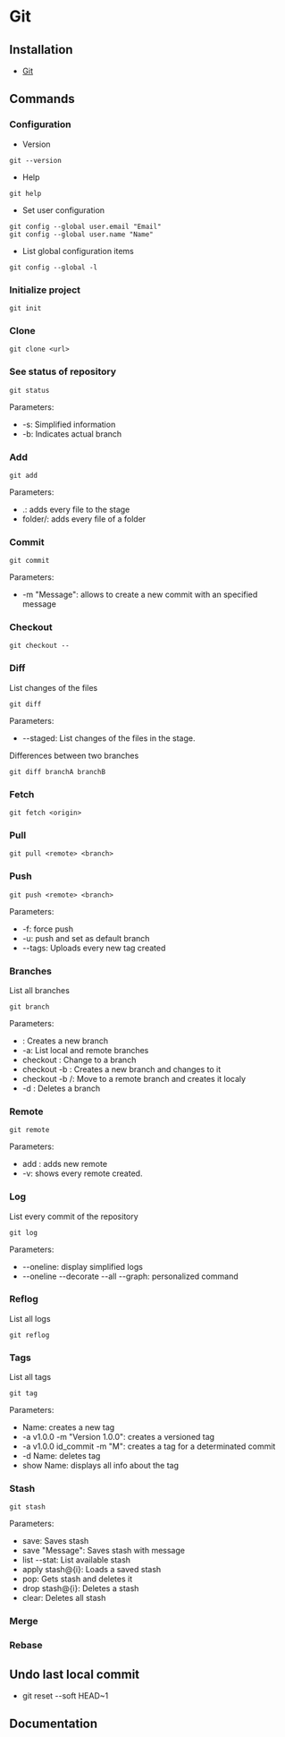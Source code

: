 # Git

## Installation

* [Git](https://git-scm.com)

## Commands

### Configuration

* Version

```terminal
git --version
```

* Help
```terminal
git help
```

* Set user configuration

```terminal
git config --global user.email "Email" 
git config --global user.name "Name"
```

* List global configuration items

```terminal
git config --global -l
```

### Initialize project

```terminal
git init
```

### Clone

```terminal
git clone <url>
```

### See status of repository

```terminal
git status
```

Parameters:

* -s: Simplified information
* -b: Indicates actual branch

### Add

```terminal
git add
```

Parameters:

* .: adds every file to the stage
* folder/: adds every file of a folder

### Commit

```terminal
git commit
```

Parameters:

* -m "Message": allows to create a new commit with an specified message

### Checkout

```terminal
git checkout --
```

### Diff

List changes of the files

```terminal
git diff
```

Parameters:

* --staged: List changes of the files in the stage.

Differences between two branches

```terminal
git diff branchA branchB
```

### Fetch

```terminal
git fetch <origin>
```

### Pull

```terminal
git pull <remote> <branch>
```

### Push

```terminal
git push <remote> <branch>
```

Parameters:

* -f: force push
* -u: push and set as default branch
* --tags: Uploads every new tag created

### Branches

List all branches

```terminal
git branch
```

Parameters:

* <Name>: Creates a new branch
* -a: List local and remote branches
* checkout <Name>: Change to a branch
* checkout -b <Name>: Creates a new branch and changes to it
* checkout -b <Name> <remote>/<Name>: Move to a remote branch and creates it localy
* -d <Name>: Deletes a branch

### Remote

```terminal
git remote
```

Parameters:

* add <origin><url>: adds new remote
* -v: shows every remote created.

### Log

List every commit of the repository

```terminal
git log
```

Parameters:

* --oneline: display simplified logs
* --oneline --decorate --all --graph: personalized command

### Reflog

List all logs

```terminal
git reflog
```

### Tags

List all tags

```terminal
git tag
```

Parameters:

* Name: creates a new tag
* -a v1.0.0 -m "Version 1.0.0": creates a versioned tag
* -a v1.0.0 id_commit -m "M": creates a tag for a determinated commit
* -d Name: deletes tag 
* show Name: displays all info about the tag 

### Stash

```terminal
git stash
```

Parameters:

* save: Saves stash
* save "Message": Saves stash with message
* list --stat: List available stash
* apply stash@{i}: Loads a saved stash
* pop: Gets stash and deletes it
* drop stash@{i}: Deletes a stash
* clear: Deletes all stash

### Merge

<Pending>

### Rebase

<Pending>

## Undo last local commit

* git reset --soft HEAD~1

## Documentation


